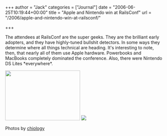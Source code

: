 +++
author = "Jack"
categories = ["Journal"]
date = "2006-06-25T10:19:44+00:00"
title = "Apple and Nintendo win at RailsConf"
url = "/2006/apple-and-nintendo-win-at-railsconf/"

+++

The attendees at RailsConf are the super geeks. They are the brilliant early adopters, and they have highly-tuned bullshit detectors. In some ways they determine where all things technical are heading. It's interesting to note, then, that nearly all of them use Apple hardware. Powerbooks and MacBooks completely dominated the conference. Also, there were Nintendo DS Lites \*everywhere\*. 



[<img width="240" height="160" src="https://static.flickr.com/49/174371229_0b742f703f_m.jpg" />][1] ![][2]

Photos by [chiology][3]

 [1]: http://www.flickr.com/photos/chiology/174371229/
 [2]: https://static.flickr.com/45/174371411_9d3e802d9a_m.jpg
 [3]: http://www.flickr.com/photos/chiology/